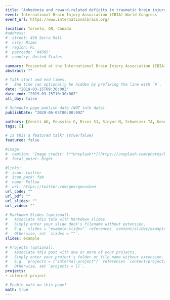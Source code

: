 ```yaml
---
title: "Anhedonia and reward-related deficits in traumatic brain injury: Implications for development of depression post-injury (Poster)"
event: International Brain Injury Association (IBIA) World Congress
event_url: https://www.internationalbrain.org/

location: Toronto, ON, Canada
#address:
#  street: 450 Serra Mall
#  city: Miami
#  region: FL
#  postcode: '94305'
#  country: United States

summary: Presented at the International Brain Injury Association (IBIA) World Congress.
abstract: ""

# Talk start and end times.
#   End time can optionally be hidden by prefixing the line with `#`.
date: "2019-03-15T09:30:00Z"
date_end: "2019-03-15T10:30:00Z"
all_day: false

# Schedule page publish date (NOT talk date).
publishDate: "2020-06-05T00:00:00Z"

authors: [Ceniti AK, Foussias G, Rizvi SJ, Sinyor M, Schweizer TA, Kennedy SH]
tags: []

# Is this a featured talk? (true/false)
featured: false

#image:
#  caption: 'Image credit: [**Unsplash**](https://unsplash.com/photos/bzdhc5b3Bxs)'
#  focal_point: Right

#links:
#- icon: twitter
#  icon_pack: fab
#  name: Follow
#  url: https://twitter.com/georgecushen
url_code: ""
url_pdf: ""
url_slides: ""
url_video: ""

# Markdown Slides (optional).
#   Associate this talk with Markdown slides.
#   Simply enter your slide deck's filename without extension.
#   E.g. `slides = "example-slides"` references `content/slides/example-slides.md`.
#   Otherwise, set `slides = ""`.
slides: example

# Projects (optional).
#   Associate this post with one or more of your projects.
#   Simply enter your project's folder or file name without extension.
#   E.g. `projects = ["internal-project"]` references `content/project/deep-learning/index.md`.
#   Otherwise, set `projects = []`.
projects:
- internal-project

# Enable math on this page?
math: true
---
```


